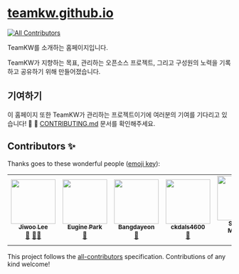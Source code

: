 # [teamkw.github.io](https://teamkw.github.io)
<!-- ALL-CONTRIBUTORS-BADGE:START - Do not remove or modify this section -->
[![All Contributors](https://img.shields.io/badge/all_contributors-2-orange.svg?style=flat-square)](#contributors-)
<!-- ALL-CONTRIBUTORS-BADGE:END -->

TeamKW를 소개하는 홈페이지입니다.

TeamKW가 지향하는 목표, 관리하는 오픈소스 프로젝트, 그리고 구성원의 노력을 기록하고 공유하기 위해 만들어졌습니다.

## 기여하기
이 홈페이지 또한 TeamKW가 관리하는 프로젝트이기에 여러분의 기여를 기다리고 있습니다! 🙌 🙌
[CONTRIBUTING.md](https://github.com/teamkw/teamkw.github.io/blob/main/CONTRIBUTING.md) 문서를 확인해주세요.


## Contributors ✨

Thanks goes to these wonderful people ([emoji key](https://allcontributors.org/docs/en/emoji-key)):

<!-- ALL-CONTRIBUTORS-LIST:START - Do not remove or modify this section -->
<!-- prettier-ignore-start -->
<!-- markdownlint-disable -->
<table>
  <tr>
    <td align="center"><a href="https://github.com/ooketmon"><img src="https://avatars1.githubusercontent.com/u/49191920?v=4" width="100px;" alt=""/><br /><sub><b>Jiwoo Lee </b></sub></a><br /><a href="#projectManagement-ooketmon" title="Project Management">📆</a> <a href="#maintenance-ooketmon" title="Maintenance">🚧</a><a href="#posts-ooketmon" title="Blogposts">📝</a></td>
    <td align="center"><a href="https://github.com/pkeugine"><img src="https://avatars0.githubusercontent.com/u/48251668?v=4" width="100px;" alt=""/><br /><sub><b>Eugine Park</b></sub></a><br /><a href="https://github.com/teamkw/teamkw.github.io/pulls?q=is%3Apr+reviewed-by%3Apkeugine" title="Reviewed Pull Requests">👀</a></td>
    <td align="center"><a href="https://github.com/Bangdayeon"><img src="https://avatars3.githubusercontent.com/u/57349321?s=460&v=4" width="100px;" alt=""/><br /><sub><b>Bangdayeon</b></sub></a><br /><a href="#posts-Bangda" title="Blogposts">📝</a></td>
    <td align="center"><a href="https://github.com/ckdals4600"><img src="https://avatars1.githubusercontent.com/u/57699212?s=460&v=4" width="100px;" alt=""/><br /><sub><b>ckdals4600</b></sub></a><br /><a href="#posts-ckdals4600" title="Blogposts">📝</a></td>
    <td align="center"><a href="https://github.com/Seong-Myeong"><img src="https://avatars1.githubusercontent.com/u/57748493?s=460&v=4" width="100px;" alt=""/><br /><sub><b>Seong-Myeong</b></sub></a><br /><a href="#posts-Seong-Myeong" title="Blogposts">📝</a></td>
  </tr>
</table>

<!-- markdownlint-enable -->
<!-- prettier-ignore-end -->
<!-- ALL-CONTRIBUTORS-LIST:END -->

This project follows the [all-contributors](https://github.com/all-contributors/all-contributors) specification. Contributions of any kind welcome!
